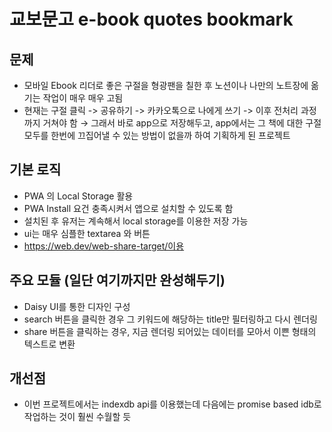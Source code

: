 # 교보문고 e-book quotes bookmark

## 문제

- 모바일 Ebook 리더로 좋은 구절을 형광팬을 칠한 후 노션이나 나만의 노트장에 옮기는 작업이 매우 매우 고됨
- 현재는 구절 클릭 -> 공유하기 -> 카카오톡으로 나에게 쓰기 -> 이후 전처리 과정까지 거쳐야 함
  → 그래서 바로 app으로 저장해두고, app에서는 그 책에 대한 구절 모두를 한번에 끄집어낼 수 있는 방법이 없을까 하여 기획하게 된 프로젝트

## 기본 로직

- PWA 의 Local Storage 활용
- PWA Install 요건 충족시켜서 앱으로 설치할 수 있도록 함
- 설치된 후 유저는 계속해서 local storage를 이용한 저장 가능
- ui는 매우 심플한 textarea 와 버튼
- https://web.dev/web-share-target/이용

## 주요 모듈 (일단 여기까지만 완성해두기)

- Daisy UI를 통한 디자인 구성
- search 버튼을 클릭한 경우 그 키워드에 해당하는 title만 필터링하고 다시 렌더링
- share 버튼을 클릭하는 경우, 지금 렌더링 되어있는 데이터를 모아서 이쁜 형태의 텍스트로 변환

## 개선점

- 이번 프로젝트에서는 indexdb api를 이용했는데 다음에는 promise based idb로 작업하는 것이 훨씬 수월할 듯
